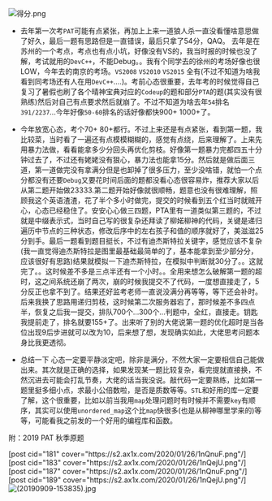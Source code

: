 ![得分.png][1]

+ 去年第一次考`PAT`可能有点紧张，再加上上来一道狼人杀一直没看懂啥意思做了好久，最后一题有思路但是一直错误，最后只拿了54分，QAQ。
  去年是在苏州的一个考点，考点也有点小坑，好像没有VS的，我当时报的时候也没了解，考试就用的`DevC++`，不能Debug。。我有个同学去的徐州的考场好像也很LOW，今年去的南京的考场。`VS2008` `VS2010` `VS2015` 全有(不过不知道为啥我看到同考场还有人在用`DevC++`....)。考前心态很重要，去年考的时候觉得自己复习了暑假也刷了各个晴神宝典对应的`Codeup`的题和部分`PTA`的题(其实没有很熟练)然后对自己有点要求然后就崩了。不过不知道为啥去年`54`排名`391/2237`...今年好像`50-60`排名的话好像都快900+ 1000+了。

+ 今年放宽心态，考个70+ 80+都行。不过上来还是有点紧张，看到第一题，我比较菜，当时看了一遍还有点模模糊糊的，感觉有点绕，后来理解了。上来先用暴力法做，看看能拿多少分回头再优化剪枝。好像第一题暴力完都四五十分钟过去了，不过还有姥姥没有狠心，暴力法也能拿15分。然后就是做后面三道，第一道做完没有拿满分但是也卸掉了很多压力，至少没啥错，就怕一个点分都没有还要`Debug`又要花时间后面的题都没看心态很容易炸，推荐大家以后从第二题开始做23333.第二题开始好像就很顺畅，题意也没有很难理解，照顾我这个英语渣渣，花了半个多小时做完，提交的时候看到五个红当时就贼开心，心态已经稳住了。安安心心做三四题，PTA里有一道类似第三题的，不过就是中缀表示式，当时自己写的很复杂还拜读了柳婼柳神的代码，关键是递归遍历中节点的三种状态，修改后序中的左右孩子和值的顺序就好了，美滋滋25分到手。最后一题看到题目挺长，不过有迪杰斯特拉关键字，感觉应该不复杂(我一直觉得迪杰斯特拉是图里最基础最简单的了，基本能拿到至少部分分，应该很好有思路)结果就模拟一下迪杰斯特拉，在模拟中判断就30分了。。这就完了。。这时候差不多是三点半还有一个小时。。全用来想怎么破解第一题的超时，这之间系统还崩了两次，崩的时候我提交不了代码，一度想直接走了，5分反正也拿不到了。结果还好监考老师一直说没满分再等等，等下还会补时。后来我换了思路用递归剪枝，这时候第二次服务器宕了，那时候差不多四点半，恢复之后我一提交，排队700个...300个...判题中，全红，直接走。钥匙我提前走了，排名就要155+了。出来听了别的大佬说第一题的优化超时是当各位出现9后步进就可以改为10，后来想了想，发现确实如此，大佬思考问题本身比我更透彻。
+ 总结一下
  心态一定要平静淡定吧，除非是满分，不然大家一定要相信自己能做出来。其次就是正确的选择，如果发现某一题比较复杂，看完提就直接换，不然沉进去可能会打乱节奏，大佬的话当我没说。敲代码一定要熟练，比如第一题里挺多细小点，求最小公倍数啦，是否是质数等等。`STL`和好用的库一定要了解，这个很重要，比如以前当我用`map`处理问题时有时候并不需要`key`有顺序，其实可以使用`unordered_map`这个比`map`快很多(也是从柳神哪里学来的)等等，可能看我之前发的一个好用的编程库和函数。

附：2019 PAT 秋季原题

[post cid="181" cover="https:\/\/s2.ax1x.com\/2020\/01\/26\/1nQnuF.png"/]
[post cid="183" cover="https:\/\/s2.ax1x.com\/2020\/01\/26\/1nQejU.png"/]
[post cid="187" cover="https:\/\/s2.ax1x.com\/2020\/01\/26\/1nQnuF.png"/]
[post cid="189" cover="https:\/\/s2.ax1x.com\/2020\/01\/26\/1nQejU.png"/]
![(20190909-153835).jpg][2]


[1]: http://alomerry.com/usr/uploads/2020/01/2768012592.png
[2]: http://alomerry.com/usr/uploads/2020/01/3808622628.jpg